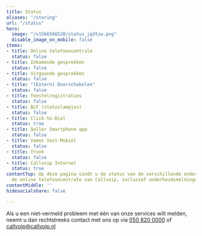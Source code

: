 ```yaml
---
title: Status
aliases: "/storing"
url: "/status"
hero:
  image: "/v1566566520/status_jq3tzw.png"
  disable_image_on_mobile: false
items:
- title: Online telefooncentrale
  status: false
- title: Inkomende gesprekken
  status: false
- title: Uitgaande gesprekken
  status: false
- title: "(Extern) Doorschakelen"
  status: false
- title: Toestelregistraties
  status: false
- title: BLF (statuslampjes)
  status: false
- title: Click-to-Dial
  status: true
- title: Qaller Smartphone app
  status: false
- title: Vamos Vast-Mobiel
  status: false
- title: Trunk
  status: false
- title: Callvoip Internet
  status: true
contentTop: Op deze pagina vindt u de status van de verschillende onderdelen van Simmpl,
  de online telefooncentrale van Callvoip, inclusief onderhoudsmeldingen en incidenten.
contentMiddle: ''
hidesocialshare: false

---
```

Als u een niet-vermeld probleem met één van onze services wilt melden, neemt u dan rechtstreeks contact met ons op via <a href="tel:+31508200000">050 820 0000</a> of [callvoip@callvoip.nl](mailto:callvoip@callvoip.nl)